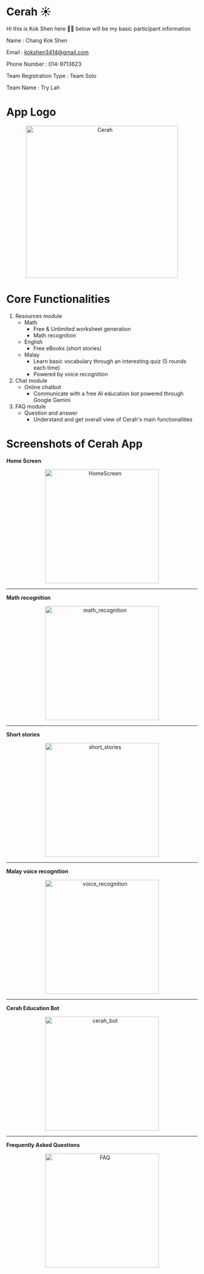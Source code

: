 # Cerah ☀️

Hi this is Kok Shen here 👋👋 below will be my basic participant information

Name : Chang Kok Shen

Email : kokshen3414@gmail.com

Phone Number : 014-9713623

Team Registration Type :  Team Solo

Team Name : Try Lah

# App Logo

<p align="center">
  <img src="README_images/Cerah.png" alt="Cerah" width="400"/>
</p>

# Core Functionalities

1. Resources module
   - Math
     - Free & Unlimited worksheet generation
     - Math recognition
   - English
     - Free eBooks (short stories)
   - Malay
     - Learn basic vocabulary through an interesting quiz (5 rounds each time)
     - Powered by voice recognition
2. Chat module
   - Online chatbot
     - Communicate with a free AI education bot powered through Google Gemini
3. FAQ module
   - Question and answer
     - Understand and get overall view of Cerah's main functionalities

# Screenshots of Cerah App

**Home Screen**

<p align="center">
  <img src="README_images/HomeScreen.jpg" alt="HomeScreen" width="300"/>
</p>



---



**Math recognition**

<p align="center">
  <img src="README_images/math_recognition.jpg" alt="math_recognition" width="300"/>
</p>

---



**Short stories**

<p align="center">
  <img src="README_images/short_stories.jpg" alt="short_stories" width="300"/>
</p>

---



**Malay voice recognition**

<p align="center">
  <img src="README_images/voice_recognition.jpg" alt="voice_recognition" width="300"/>
</p>

---



**Cerah Education Bot**

<p align="center">
  <img src="README_images/cerah_bot.jpg" alt="cerah_bot" width="300"/>
</p>

---



**Frequently Asked Questions**

<p align="center">
  <img src="README_images/FAQ.jpg" alt="FAQ" width="300"/>
</p>





